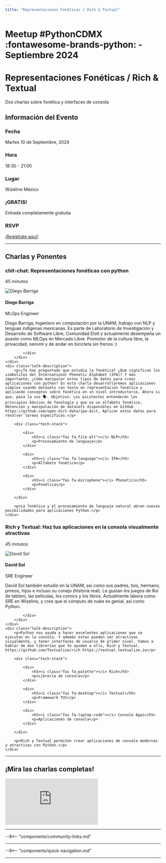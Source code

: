 ```yaml
---
title: "Representaciones Fonéticas / Rich & Textual"
---
```


# Meetup #PythonCDMX :fontawesome-brands-python: - Septiembre 2024

<div class="meetup-hero">
    <h1>Representaciones Fonéticas / Rich & Textual</h1>
    <p class="meetup-subtitle">Dos charlas sobre fonética y interfaces de consola</p>
</div>

## Información del Evento

<div class="event-details">
    <div class="detail-card date-card">
        <h3><i class="fas fa-calendar-alt"></i> Fecha</h3>
        <p>Martes 10 de Septiembre, 2024</p>
    </div>
    <div class="detail-card time-card">
        <h3><i class="fas fa-clock"></i> Hora</h3>
        <p>18:30 - 21:00</p>
    </div>
    <div class="detail-card location-card">
        <h3><i class="fas fa-map-marker-alt"></i> Lugar</h3>
        <p>Wizeline México</p>
    </div>
    <div class="detail-card free-card">
        <h3><i class="fas fa-gift"></i> ¡GRATIS!</h3>
        <p>Entrada completamente gratuita</p>
    </div>
    <div class="detail-card rsvp-card">
        <h3><i class="fas fa-ticket-alt"></i> RSVP</h3>
        <p><a href="https://www.meetup.com/python-mexico/">¡Regístrate aquí!</a></p>
    </div>
</div>

---

## Charlas y Ponentes


<div class="talk-section">
    <div class="talk-header">
        <h3><i class="fas fa-rocket"></i> chit-chat: Representaciones fonéticas con python</h3>
        <p><i class="fas fa-stopwatch"></i> 45 minutos</p>
    </div>
    <div class="speaker-section">
        <div class="speaker-photo">
            <img src="/../../images/ponentes/ponentePythonCDMX.jpg" alt="Diego Barriga">
        </div>
        <div class="speaker-info">
            <h4>Diego Barriga</h4>
            <p>MLOps Engineer</p>
            <p>Diego Barriga, Ingeniero en computación por la UNAM, trabajo con NLP y lenguas indígenas mexicanas. Es parte de Laboratorio de Investigación y Desarrollo de Software Libre, Comunidad Elotl y actualmente desempeña un puesto como MLOps en Mercado Libre. Promotor de la cultura libre, la privacidad, neovim y de andar en bicicleta sin frenos :)</p>
            <div class="speaker-links">



            </div>
        </div>
    </div>
    <div class="talk-description">
        <p>¿Te has preguntado que estudia la fonética? ¿Que significan los simbolitos del International Phonetic Alphabet (IPA)? Y más importante; ¿Cómo manipular estos tipos de datos para crear aplicaciones con python? En esta charla desarrollaremos aplicaciones simples usando datasets con texto en representación fonética y aplicando conceptos sobre fonética en un nivel introductorio. Ahora si que, pasa la voz 🗣️. Objetivo: Los asistentes entenderán los principios básicos de fonología y que es un alfabeto fonético, Obtención y manipulación de datasets disponibles en GitHub https://github.com/open-dict-data/ipa-dict, Aplicar estos datos para resolver tareas específicas.</p>

        <div class="tech-stack">

            <div>
                <h5><i class="fas fa-file-alt"></i> NLP</h5>
                <p>Procesamiento de lenguaje</p>
            </div>

            <div>
                <h5><i class="fas fa-language"></i> IPA</h5>
                <p>Alfabeto fonético</p>
            </div>

            <div>
                <h5><i class="fas fa-microphone"></i> Phonetics</h5>
                <p>Fonética</p>
            </div>

        </div>

        <p>La fonética y el procesamiento de lenguaje natural abren nuevas posibilidades para aplicaciones Python.</p>
    </div>
</div>

<div class="talk-section">
    <div class="talk-header">
        <h3><i class="fas fa-rocket"></i> Rich y Textual: Haz tus aplicaciones en la consola visualmente atractivas</h3>
        <p><i class="fas fa-stopwatch"></i> 45 minutos</p>
    </div>
    <div class="speaker-section">
        <div class="speaker-photo">
            <img src="/../../images/ponentes/ponentePythonCDMX.jpg" alt="David Sol">
        </div>
        <div class="speaker-info">
            <h4>David Sol</h4>
            <p>SRE Engineer</p>
            <p>David Sol también estudió en la UNAM, así como sus padres, tíos, hermano, primos, hijos e incluso su conejo (historia real). Le gustan los juegos de Rol de tablero, las películas, los comics y los libros. Actualmente labora como SRE en Wizeline, y cree que el cómputo de nube es genial, así como Python.</p>
            <div class="speaker-links">



            </div>
        </div>
    </div>
    <div class="talk-description">
        <p>Python nos ayuda a hacer excelentes aplicaciones que se ejecutan en la consola. Y además estas pueden ser atractivas visualmente, y tener interfaces de usuario de primer nivel. Vamos a hablar de dos librerías que te ayudan a ello, Rich y Textual. https://github.com/Textualize/rich https://textual.textualize.io</p>

        <div class="tech-stack">

            <div>
                <h5><i class="fas fa-palette"></i> Rich</h5>
                <p>Librería de consola</p>
            </div>

            <div>
                <h5><i class="fas fa-desktop"></i> Textual</h5>
                <p>Framework TUI</p>
            </div>

            <div>
                <h5><i class="fas fa-laptop-code"></i> Console Apps</h5>
                <p>Aplicaciones de consola</p>
            </div>

        </div>

        <p>Rich y Textual permiten crear aplicaciones de consola modernas y atractivas con Python.</p>
    </div>
</div>


---


## ¡Mira las charlas completas!
<div class="video-section">
    <div class="video-container">
        <div class="video-wrapper">
            <iframe
                src="https://www.youtube.com/embed/Pq5ryqP95X0"
                title="Meetup PythonCDMX Septiembre 2024"
                frameborder="0"
                allow="accelerometer; autoplay; clipboard-write; encrypted-media; gyroscope; picture-in-picture; web-share"
                allowfullscreen>
            ></iframe>
        </div>
    </div>
</div>

---

--8<-- "components/community-links.md"

---

--8<-- "components/quick-navigation.md"

---
